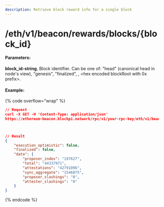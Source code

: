 ```yaml
---
description: Retrieve block reward info for a single block
---
```


# /eth/v1/beacon/rewards/blocks/{block\_id}

#### Parameters:

**block\_id-string**, Block identifier. Can be one of: "head" (canonical head in node's view), "genesis", "finalized", , \<hex encoded blockRoot with 0x prefix>.

#### Example:

{% code overflow="wrap" %}
```json
// Request
curl -X GET -H 'Content-Type: application/json' 
https://ethereum-beacon.blockpi.network/rpc/v1/your-rpc-key/eth/v1/beacon/rewards/blocks/head



// Result
{
    "execution_optimistic": false,
    "finalized": false,
    "data": {
        "proposer_index": "197627",
        "total": "44337971",
        "attestations": "42791096",
        "sync_aggregate": "1546875",
        "proposer_slashings": "0",
        "attester_slashings": "0"
    }
}
```
{% endcode %}
